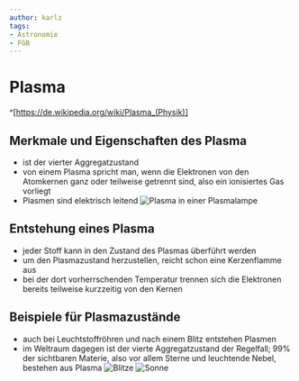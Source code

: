 ```yaml
---
author: karlz
tags:
- Astronomie
- FGB
---
```


# Plasma

^[https://de.wikipedia.org/wiki/Plasma_(Physik)]

## Merkmale und Eigenschaften des Plasma

- ist der vierter Aggregatzustand
- von einem Plasma spricht man, wenn die Elektronen von den Atomkernen ganz oder teilweise getrennt sind, also ein ionisiertes Gas vorliegt
- Plasmen sind elektrisch leitend
![Plasma in einer Plasmalampe](https://upload.wikimedia.org/wikipedia/commons/thumb/8/89/Plasma-lamp.jpg/220px-Plasma-lamp.jpg)

## Entstehung eines Plasma

- jeder Stoff kann in den Zustand des Plasmas überführt werden
- um den Plasmazustand herzustellen, reicht schon eine Kerzenflamme aus
- bei der dort vorherrschenden Temperatur trennen sich die Elektronen bereits teilweise kurzzeitig von den Kernen

## Beispiele für Plasmazustände

- auch bei Leuchtstoffröhren und nach einem Blitz entstehen Plasmen
- im Weltraum dagegen ist der vierte Aggregatzustand der Regelfall; 99% der sichtbaren Materie, also vor allem Sterne und leuchtende Nebel, bestehen aus Plasma
![Blitze](https://upload.wikimedia.org/wikipedia/commons/thumb/4/4b/Lightning3.jpg/220px-Lightning3.jpg)
![Sonne](https://upload.wikimedia.org/wikipedia/commons/thumb/c/c7/Solar_eclipse_1999_4.jpg/220px-Solar_eclipse_1999_4.jpg)
